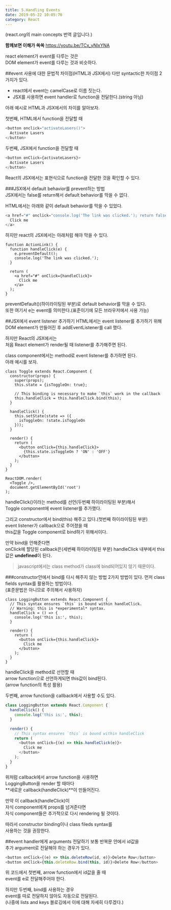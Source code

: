 ```yaml
---
title: 5.Handling Events
date: 2019-05-22 10:05:76
category: React
---
```

(react.org의 main concepts 번역 글입니다.)  
  
**함께보면 이해가 쏙쏙**
https://youtu.be/TCx_yNlxYNA

react element가 event를 다루는 것은  
DOM element가 event를 다루는 것과 비슷하다.  

##event 사용에 대한 문법적 차이점(HTML과 JSX에서)
다만 syntactic한 차이점 2가지가 있다.  

- react에서 event는 camelCase로 이름 짓는다.
- JSX를 사용하면 event handler로 function을 전달한다.(string 아님)

아래 예시로 HTML과 JSX에서의 차이를 알아보자.  
  
첫번째, HTML에서 function을 전달할 때  

```js
<button onclick="activateLasers()">
  Activate Lasers
</button>
```

두번째, JSX에서 function을 전달할 때

```js
<button onClick={activateLasers}>
  Activate Lasers
</button>
```

React의 JSX에서는 표현식으로 function을 전달한 것을 확인할 수 있다.  

###JSX에서 default behavior를 prevent하는 방법  
JSX에서는 false를 return해서 default behavior를 막을 수 없다.  
  
HTML에서는 아래와 같이 default behavior를 막을 수 있었다.  

```js
<a href="#" onclick="console.log('The link was clicked.'); return false">
  Click me
</a>
```

하지만 react의 JSX에서는 아래처럼 해야 막을 수 있다.

```js{3}
function ActionLink() {
  function handleClick(e) {
    e.preventDefault();
    console.log('The link was clicked.');
  }

  return (
    <a href="#" onClick={handleClick}>
      Click me
    </a>
  );
}
```

preventDefault()(하이라이팅된 부분)로 default behavior를 막을 수 있다.  
또한 여기서 e는 event를 의미한다.(표준이기에 모든 브라우저에서 사용 가능)  

##JSX에서 event listener 추가하기
HTML에서는 event listener를 추가하기 위해  
DOM element가 만들어진 후 addEventListener를 call 했다.  
  
하지만 React의 JSX에서는  
처음 React element가 render될 때 listener를 추가해주면 된다.  
  
class component에서는 method로 event listener를 추가하면 된다.  
아래 예시를 보자.  

```js{6,7,10,11,12,13,14,18}
class Toggle extends React.Component {
  constructor(props) {
    super(props);
    this.state = {isToggleOn: true};

    // This binding is necessary to make `this` work in the callback
    this.handleClick = this.handleClick.bind(this);
  }

  handleClick() {
    this.setState(state => ({
      isToggleOn: !state.isToggleOn
    }));
  }

  render() {
    return (
      <button onClick={this.handleClick}>
        {this.state.isToggleOn ? 'ON' : 'OFF'}
      </button>
    );
  }
}

ReactDOM.render(
  <Toggle />,
  document.getElementById('root')
);
```

handleClick()이라는 method를 선언(두번째 하이라이팅된 부분)해서  
Toggle component에 event listener를 추가했다.  
  
그리고 constructor에서 bind(this) 해주고 있다.(첫번째 하이라이팅된 부분)  
event listener가 callback으로 주어졌을 때  
this값을 Toggle component로 bind하기 위해서이다.  
  
만약 bind을 안해준다면  
onClick에 할당된 callback은(세번째 하이라이팅된 부분) 
handleClick 내부에서 this값은 **undefined**이 된다.  
  
> javascript에서는 class method가 class에 bind되어있지 않기 때문이다.  


###constructor안에서 bind를 다시 해주지 않는 방법
2가지 방법이 있다.
먼저 class fields syntax를 활용하는 방법이다.  
(표준문법은 아니므로 주의해서 사용하자)  

```js{2,3,4}
class LoggingButton extends React.Component {
  // This syntax ensures `this` is bound within handleClick.
  // Warning: this is *experimental* syntax.
  handleClick = () => {
    console.log('this is:', this);
  }

  render() {
    return (
      <button onClick={this.handleClick}>
        Click me
      </button>
    );
  }
}
```

handleClick을 method로 선언할 때  
arrow function으로 선언하게되면 this값이 bind된다.  
(arrow function의 특성 활용)  

두번째, arrow function을 callback에서 사용할 수도 있다.  

```js
class LoggingButton extends React.Component {
  handleClick() {
    console.log('this is:', this);
  }

  render() {
    // This syntax ensures `this` is bound within handleClick
    return (
      <button onClick={(e) => this.handleClick(e)}>
        Click me
      </button>
    );
  }
}
```

위처럼 callback에서 arrow function을 사용하면  
LoggingButton을 render 할 때마다  
**새로운 callback(handleClick)**이 만들어진다.  
  
만약 이 callback(handleClick)이  
자식 component에게 props를 넘겨준다면  
자식 component들은 추가적으로 다시 rendering 될 것이다.  
  
따라서 constructor binding이나 class fileds syntax를  
사용하는 것을 권장한다.

##event handler에게 arguments 전달하기
보통 반복문 안에서 id값을  
추가 argument로 전달해야 하는 경우가 있다.

```js
<button onClick={(e) => this.deleteRow(id, e)}>Delete Row</button>
<button onClick={this.deleteRow.bind(this, id)}>Delete Row</button>
```

위 코드에서
첫번째, arrow function에서 id값을 줄 때  
event를 e로 전달해주어야 한다.  
  
하지만 두번째, bind를 사용하는 경우  
event를 따로 전달하지 않아도 자동으로 전달된다.  
(나중에 lists and keys 블로깅에서 이에 대해 자세히 다루겠다.)